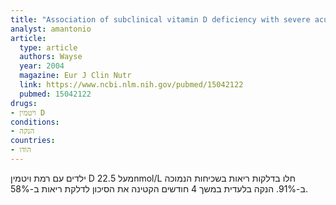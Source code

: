 ```yaml
---
title: "Association of subclinical vitamin D deficiency with severe acute lower respiratory infection in Indian children under 5 y"
analyst: amantonio
article:
  type: article
  authors: Wayse
  year: 2004
  magazine: Eur J Clin Nutr
  link: https://www.ncbi.nlm.nih.gov/pubmed/15042122
  pubmed: 15042122
drugs:
- ויטמין D
conditions:
- הנקה
countries:
- הודו
---
```


ילדים עם רמת ויטמין D מעל 22.5nmol/L חלו בדלקות ריאות בשכיחות הנמוכה ב-91%.
הנקה בלעדית במשך 4 חודשים הקטינה את הסיכון לדלקת ריאות ב-58%.
